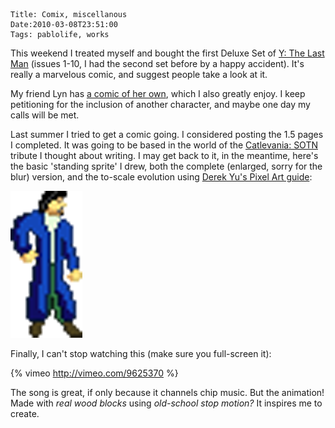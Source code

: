     Title: Comix, miscellanous
    Date:2010-03-08T23:51:00
    Tags: pablolife, works

This weekend I treated myself and bought the first Deluxe Set of [Y: The Last Man][1]
(issues 1-10, I had the second set before by a happy accident). It's
really a marvelous comic, and suggest people take a look at it.

My friend Lyn has [a comic of her own][2], which I also greatly enjoy. I keep
petitioning for the inclusion of another character, and maybe one day my calls
will be met.

Last summer I tried to get a comic going. I considered posting the 1.5 pages I
completed. It was going to be based in the world of the [Catlevania: SOTN][3]
tribute I thought about writing. I may get back to it, in the meantime, here's
the basic 'standing sprite' I drew, both the complete (enlarged, sorry for the
blur) version, and the to-scale evolution using [Derek Yu's Pixel Art guide][4]:

<img src="/img/2010/03/EstragonLarge.png" alt="My Pixel art!" />

Finally, I can't stop watching this (make sure you full-screen it):

{% vimeo http://vimeo.com/9625370 %}

The song is great, if only because it channels chip music. But the animation!
Made with _real wood blocks_ using _old-school stop motion?_ It inspires me to
create.


   [1]: http://en.wikipedia.org/wiki/Y:_The_Last_Man
   [2]: http://semblare.com/Fortune_Memories/index.php
   [3]: http://en.wikipedia.org/wiki/Castlevania:_Symphony_of_the_Night
   [4]: http://www.derekyu.com/?page_id=218
